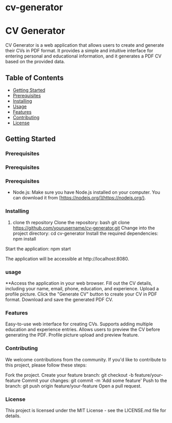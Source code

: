 # cv-generator
# CV Generator

CV Generator is a web application that allows users to create and generate their CVs in PDF format. It provides a simple and intuitive interface for entering personal and educational information, and it generates a PDF CV based on the provided data.

## Table of Contents

- [Getting Started](#getting-started)
- [Prerequisites](#prerequisites)
- [Installing](#installing)
- [Usage](#usage)
- [Features](#features)
- [Contributing](#contributing)
- [License](#license)

## Getting Started


### Prerequisites

### Prerequisites
### Prerequisites

- Node.js: Make sure you have Node.js installed on your computer. You can download it from [https://nodejs.org/](https://nodejs.org/).


### Installing
1. clone th repository 
Clone the repository:
bash
git clone https://github.com/yourusername/cv-generator.git
Change into the project directory:
cd cv-generator
Install the required dependencies:
npm install

Start the application:
npm start

The application will be accessible at http://localhost:8080.


### usage
**Access the application in your web browser.
Fill out the CV details, including your name, email, phone, education, and experience.
Upload a profile picture.
Click the "Generate CV" button to create your CV in PDF format.
Download and save the generated PDF CV.

### Features
Easy-to-use web interface for creating CVs.
Supports adding multiple education and experience entries.
Allows users to preview the CV before generating the PDF.
Profile picture upload and preview feature.

### Contributing
We welcome contributions from the community. If you'd like to contribute to this project, please follow these steps:

Fork the project.
Create your feature branch: git checkout -b feature/your-feature
Commit your changes: git commit -m 'Add some feature'
Push to the branch: git push origin feature/your-feature
Open a pull request.

### License
This project is licensed under the MIT License - see the LICENSE.md file for details.


